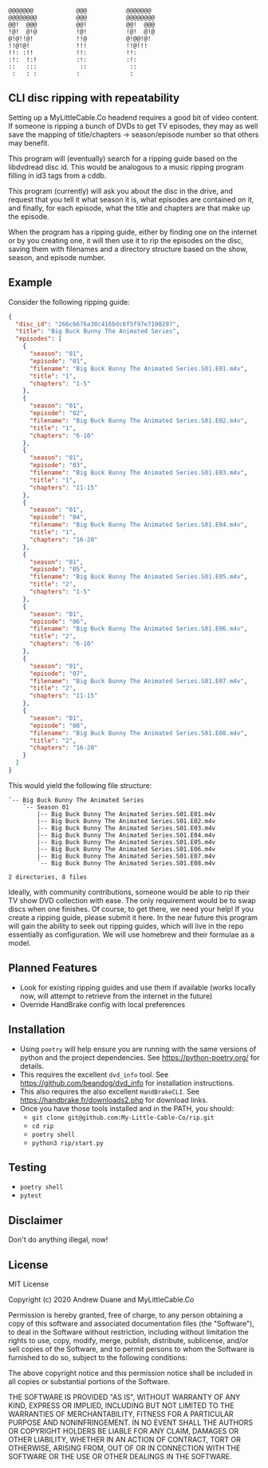 ```
@@@@@@@            @@@           @@@@@@@   
@@@@@@@@           @@@           @@@@@@@@  
@@!  @@@           @@!           @@!  @@@  
!@!  @!@           !@!           !@!  @!@  
@!@!!@!            !!@           @!@@!@!   
!!@!@!             !!!           !!@!!!    
!!: :!!            !!:           !!:       
:!:  !:!           :!:           :!:       
::   :::            ::            ::       
 :   : :           :              :        
```

## CLI disc ripping with repeatability

Setting up a MyLittleCable.Co headend requires a good bit of video content. If
someone is ripping a bunch of DVDs to get TV episodes, they may as well save
the mapping of title/chapters -> season/episode number so that others may
benefit.

This program will (eventually) search for a ripping guide based on the
libdvdread disc id. This would be analogous to a music ripping program filling
in id3 tags from a cddb.

This program (currently) will ask you about the disc in the drive, and request
that you tell it what season it is, what episodes are contained on it, and
finally, for each episode, what the title and chapters are that make up the
episode.

When the program has a ripping guide, either by finding one on the internet or
by you creating one, it will then use it to rip the episodes on the disc,
saving them with filenames and a directory structure based on the show,
season, and episode number.

## Example

Consider the following ripping guide:

```json
{
  "disc_id": "266c6676a30c416bdc6f5f97e7190297",
  "title": "Big Buck Bunny The Animated Series",
  "episodes": [
    {
      "season": "01",
      "episode": "01",
      "filename": "Big Buck Bunny The Animated Series.S01.E01.m4v",
      "title": "1",
      "chapters": "1-5"
    },
    {
      "season": "01",
      "episode": "02",
      "filename": "Big Buck Bunny The Animated Series.S01.E02.m4v",
      "title": "1",
      "chapters": "6-10"
    },
    {
      "season": "01",
      "episode": "03",
      "filename": "Big Buck Bunny The Animated Series.S01.E03.m4v",
      "title": "1",
      "chapters": "11-15"
    },
    {
      "season": "01",
      "episode": "04",
      "filename": "Big Buck Bunny The Animated Series.S01.E04.m4v",
      "title": "1",
      "chapters": "16-20"
    },
    {
      "season": "01",
      "episode": "05",
      "filename": "Big Buck Bunny The Animated Series.S01.E05.m4v",
      "title": "2",
      "chapters": "1-5"
    },
    {
      "season": "01",
      "episode": "06",
      "filename": "Big Buck Bunny The Animated Series.S01.E06.m4v",
      "title": "2",
      "chapters": "6-10"
    },
    {
      "season": "01",
      "episode": "07",
      "filename": "Big Buck Bunny The Animated Series.S01.E07.m4v",
      "title": "2",
      "chapters": "11-15"
    },
    {
      "season": "01",
      "episode": "08",
      "filename": "Big Buck Bunny The Animated Series.S01.E08.m4v",
      "title": "2",
      "chapters": "16-20"
    }
  ]
}
```

This would yield the following file structure:
```
`-- Big Buck Bunny The Animated Series
    `-- Season 01
        |-- Big Buck Bunny The Animated Series.S01.E01.m4v
        |-- Big Buck Bunny The Animated Series.S01.E02.m4v
        |-- Big Buck Bunny The Animated Series.S01.E03.m4v
        |-- Big Buck Bunny The Animated Series.S01.E04.m4v
        |-- Big Buck Bunny The Animated Series.S01.E05.m4v
        |-- Big Buck Bunny The Animated Series.S01.E06.m4v
        |-- Big Buck Bunny The Animated Series.S01.E07.m4v
        `-- Big Buck Bunny The Animated Series.S01.E08.m4v

2 directories, 8 files
```

Ideally, with community contributions, someone would be able to rip their TV
show DVD collection with ease. The only requirement would be to swap discs
when one finishes. Of course, to get there, we need your help! If you create a
ripping guide, please submit it here. In the near future this program will
gain the ability to seek out ripping guides, which will live in the repo
essentially as configuration. We will use homebrew and their formulae as a
model.


## Planned Features

- Look for existing ripping guides and use them if available (works locally
  now, will attempt to retrieve from the internet in the future)
- Override HandBrake config with local preferences


## Installation

- Using `poetry` will help ensure you are running with the same versions of
  python and the project dependencies. See https://python-poetry.org/ for
  details.
- This requires the excellent `dvd_info` tool. See
  https://github.com/beandog/dvd_info for installation instructions.
- This also requires the also excellent `HandBrakeCLI`. See
  https://handbrake.fr/downloads2.php for download links.
- Once you have those tools installed and in the PATH, you should:
  - `git clone git@github.com:My-Little-Cable-Co/rip.git`
  - `cd rip`
  - `poetry shell`
  - `python3 rip/start.py`


## Testing

- `poetry shell`
- `pytest`


## Disclaimer

Don't do anything illegal, now!


## License

MIT License

Copyright (c) 2020 Andrew Duane and MyLittleCable.Co

Permission is hereby granted, free of charge, to any person obtaining a copy
of this software and associated documentation files (the "Software"), to deal
in the Software without restriction, including without limitation the rights
to use, copy, modify, merge, publish, distribute, sublicense, and/or sell
copies of the Software, and to permit persons to whom the Software is
furnished to do so, subject to the following conditions:

The above copyright notice and this permission notice shall be included in all
copies or substantial portions of the Software.

THE SOFTWARE IS PROVIDED "AS IS", WITHOUT WARRANTY OF ANY KIND, EXPRESS OR
IMPLIED, INCLUDING BUT NOT LIMITED TO THE WARRANTIES OF MERCHANTABILITY,
FITNESS FOR A PARTICULAR PURPOSE AND NONINFRINGEMENT. IN NO EVENT SHALL THE
AUTHORS OR COPYRIGHT HOLDERS BE LIABLE FOR ANY CLAIM, DAMAGES OR OTHER
LIABILITY, WHETHER IN AN ACTION OF CONTRACT, TORT OR OTHERWISE, ARISING FROM,
OUT OF OR IN CONNECTION WITH THE SOFTWARE OR THE USE OR OTHER DEALINGS IN THE
SOFTWARE.
